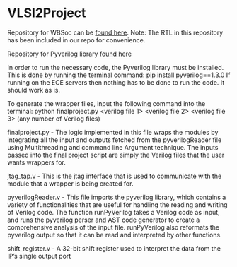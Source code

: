 # VLSI2Project

Repository for WBSoc can be [found here](https://github.com/apdn/WBSoC). 
Note: The RTL in this repository has been included in our repo for convenience.

Repository for Pyverilog library [found here](https://github.com/PyHDI/Pyverilog)

In order to run the necessary code, the Pyverilog library must be installed. This is done by running the terminal command:
pip install pyverilog==1.3.0
If running on the ECE servers then nothing has to be done to run the code. It should work as is.

To generate the wrapper files, input the following command into the terminal:
python finalproject.py <verilog file 1> <verilog file 2> <verilog file 3> (any number of Verilog files)

finalproject.py - The logic implemented in this file wraps the modules by integrating all the input and outputs fetched from the pyverilogReader file using Multithreading and command line Argument technique. The inputs passed into the final project script are simply the Verilog files that the user wants wrappers for.

jtag_tap.v - This is the jtag interface that is used to communicate with the module that a wrapper is being created for.

pyverilogReader.v - This file imports the pyverilog library, which contains a variety of functionalities that are useful for handling the reading and writing of Verilog code. The function runPyVerilog takes a Verilog code as input, and runs the pyverilog perser and AST code generator to create a comprehensive analysis of the input file. runPyVerilog also reformats the pyverilog output so that it can be read and interpreted by other functions.

shift_register.v - A 32-bit shift register used to interpret the data from the IP’s single output port
